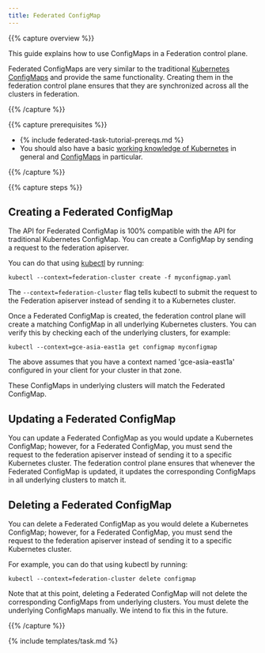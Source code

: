 ```yaml
---
title: Federated ConfigMap
---
```


{{% capture overview %}}

This guide explains how to use ConfigMaps in a Federation control plane.

Federated ConfigMaps are very similar to the traditional [Kubernetes
ConfigMaps](/docs/tasks/configure-pod-container/configure-pod-configmap/) and provide the same functionality.
Creating them in the federation control plane ensures that they are synchronized
across all the clusters in federation.

{{% /capture %}}

{{% capture prerequisites %}}

* {% include federated-task-tutorial-prereqs.md %}
* You should also have a basic
[working knowledge of Kubernetes](/docs/setup/pick-right-solution/) in
general and [ConfigMaps](/docs/tasks/configure-pod-container/configure-pod-configmap/) in particular.

{{% /capture %}}

{{% capture steps %}}

## Creating a Federated ConfigMap

The API for Federated ConfigMap is 100% compatible with the
API for traditional Kubernetes ConfigMap. You can create a ConfigMap by sending
a request to the federation apiserver.

You can do that using [kubectl](/docs/user-guide/kubectl/) by running:

``` shell
kubectl --context=federation-cluster create -f myconfigmap.yaml
```

The `--context=federation-cluster` flag tells kubectl to submit the
request to the Federation apiserver instead of sending it to a Kubernetes
cluster.

Once a Federated ConfigMap is created, the federation control plane will create
a matching ConfigMap in all underlying Kubernetes clusters.
You can verify this by checking each of the underlying clusters, for example:

``` shell
kubectl --context=gce-asia-east1a get configmap myconfigmap
```

The above assumes that you have a context named 'gce-asia-east1a'
configured in your client for your cluster in that zone.

These ConfigMaps in underlying clusters will match the Federated ConfigMap.


## Updating a Federated ConfigMap

You can update a Federated ConfigMap as you would update a Kubernetes
ConfigMap; however, for a Federated ConfigMap, you must send the request to
the federation apiserver instead of sending it to a specific Kubernetes cluster.
The federation control plane ensures that whenever the Federated ConfigMap is
updated, it updates the corresponding ConfigMaps in all underlying clusters to
match it.

## Deleting a Federated ConfigMap

You can delete a Federated ConfigMap as you would delete a Kubernetes
ConfigMap; however, for a Federated ConfigMap, you must send the request to
the federation apiserver instead of sending it to a specific Kubernetes cluster.

For example, you can do that using kubectl by running:

```shell
kubectl --context=federation-cluster delete configmap
```

Note that at this point, deleting a Federated ConfigMap will not delete the
corresponding ConfigMaps from underlying clusters.
You must delete the underlying ConfigMaps manually.
We intend to fix this in the future.

{{% /capture %}}

{% include templates/task.md %}
